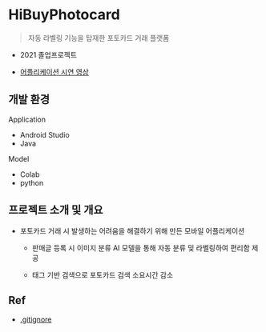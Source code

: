 # HiBuyPhotocard

> 자동 라벨링 기능을 탑재한 포토카드 거래 플랫폼

* 2021  졸업프로젝트

* [어플리케이션 시연 영상](https://youtu.be/ZEZjHX_0w64)

## 개발 환경

Application
- Android Studio
- Java

Model
- Colab 
- python

## 프로젝트 소개 및 개요

* 포토카드 거래 시 발생하는 어려움을 해결하기 위해 만든 모바일 어플리케이션

    * 판매글 등록 시 이미지 분류 AI 모델을 통해 자동 분류 및 라벨링하여 편리함 제공 

    * 태그 기반 검색으로 포토카드 검색 소요시간 감소 


## Ref
* [.gitignore](https://www.toptal.com/developers/gitignore)